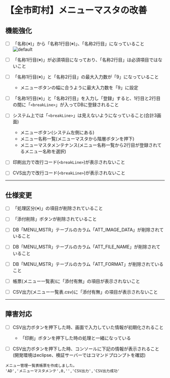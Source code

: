 # 【全市町村】メニューマスタの改善

## 機能強化

- [ ] 「名称(※)」から「名称1行目(※)」、「名称2行目」になっていること
![default](https://user-images.githubusercontent.com/11863596/28345606-5b05f70a-6c66-11e7-9ef5-8f72beab718b.PNG)

- [ ] 「名称1行目(※)」が必須項目になっており、「名称2行目」は必須項目ではないこと

- [ ] 「名称1行目(※)」と「名称2行目」の最大入力数が「9」になっていること
  - メニューボタンの幅に合うように最大入力数を「9」に設定
  
- [ ] 「名称1行目(※)」と「名称2行目」を入力し「登録」すると、1行目と2行目の間に「``<breakLine>``」が入ってDBに登録されること

- [ ] システム上では「``<breakLine>``」は見えないようになっていること(合計3画面)
  - メニューボタン(システム左側にある)
  - メニュー名称一覧(メニューマスタから階層ボタンを押下)
  - メニューマスタメンテナンス(メニュー名称一覧から2行目が登録されてるメニュー名称を選択)
  
- [ ] 印刷出力で改行コード(``<breakLine>``)が表示されないこと

- [ ] CVS出力で改行コード(``<breakLine>``)が表示されないこと

---

## 仕様変更

- [ ] 「処理区分(※)」の項目が削除されていること

- [ ] 「添付削除」ボタンが削除されていること

- [ ] DB「MENU_MSTR」テーブルのカラム「ATT_IMAGE_DATA」が削除されていること

- [ ] DB「MENU_MSTR」テーブルのカラム「ATT_FILE_NAME」が削除されていること

- [ ] DB「MENU_MSTR」テーブルのカラム「ATT_FORMAT」が削除されていること

- [ ] 帳票(メニュー一覧表)に「添付有無」の項目が表示されないこと

- [ ] CSV出力(メニュー一覧表.csv)に「添付有無」の項目が表示されないこと

---

## 障害対応

- [ ] CSV出力ボタンを押下した時、画面で入力していた情報が初期化されること
  - 「印刷」ボタンを押下した時の処理と一緒になっている
  
- [ ] CSV出力ボタンを押下した時、コンソールに下記の情報が表示されること(開発環境はeclipse、検証サーバーではコマンドプロンプトを確認)
```
メニュー管理一覧表帳票を作成しました。
'AD','メニューマスタメンテ',0,'','CSV出力','CSV出力成功'
```
